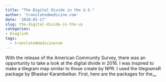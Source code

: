 ```yaml
---
title: "The Digital Divide in the U.S."
author: 'translatedmedicine.com'
date: '2018-01-17'
slug: the-digital-divide-in-the-us
categories:
- bloglink
tags:
  - translatedmedicinecom
---
```


With the release of the American Community Survey, there was an opportunity to take a look at the digital divide in 2016. I was inspired to make a tilegram map similar to those create by NPR. I used the tilegramsR package by Bhaskar Karambelkar. First, here are the packages for the[... <i class="fas fa-external-link-alt"></i>](https://translatedmedicine.netlify.com/post/the-digital-divide-in-the-u-s/)

